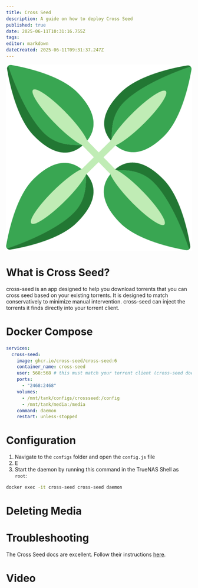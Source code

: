 ```yaml
---
title: Cross Seed
description: A guide on how to deploy Cross Seed
published: true
date: 2025-06-11T10:31:16.755Z
tags: 
editor: markdown
dateCreated: 2025-06-11T09:31:37.247Z
---
```


![cross-seed.png](/cross-seed.png)


# What is Cross Seed?
cross-seed is an app designed to help you download torrents that you can cross seed based on your existing torrents. It is designed to match conservatively to minimize manual intervention. cross-seed can inject the torrents it finds directly into your torrent client. 

# Docker Compose
```yaml
services:
  cross-seed:
    image: ghcr.io/cross-seed/cross-seed:6
    container_name: cross-seed
    user: 568:568 # this must match your torrent client (cross-seed does not support using PGID and PUID)
    ports:
      - "2468:2468"
    volumes:
      - /mnt/tank/configs/crossseed:/config
      - /mnt/tank/media:/media
    command: daemon
    restart: unless-stopped
```

# Configuration
1. Navigate to the `configs` folder and open the `config.js` file
1. E
1. Start the daemon by running this command in the TrueNAS Shell as `root`:
```bash
docker exec -it cross-seed cross-seed daemon
```

# Deleting Media

# Troubleshooting
The Cross Seed docs are excellent. Follow their instructions [here](https://www.cross-seed.org/docs/basics/faq-troubleshooting).

# Video